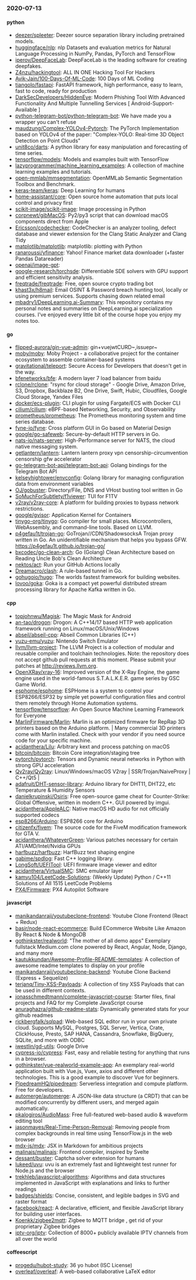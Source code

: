 ### 2020-07-13

#### python
* [deezer/spleeter](https://github.com/deezer/spleeter): Deezer source separation library including pretrained models.
* [huggingface/nlp](https://github.com/huggingface/nlp): nlp  Datasets and evaluation metrics for Natural Language Processing in NumPy, Pandas, PyTorch and TensorFlow
* [iperov/DeepFaceLab](https://github.com/iperov/DeepFaceLab): DeepFaceLab is the leading software for creating deepfakes.
* [Z4nzu/hackingtool](https://github.com/Z4nzu/hackingtool): ALL IN ONE Hacking Tool For Hackers
* [Avik-Jain/100-Days-Of-ML-Code](https://github.com/Avik-Jain/100-Days-Of-ML-Code): 100 Days of ML Coding
* [tiangolo/fastapi](https://github.com/tiangolo/fastapi): FastAPI framework, high performance, easy to learn, fast to code, ready for production
* [DarkSecDevelopers/HiddenEye](https://github.com/DarkSecDevelopers/HiddenEye): Modern Phishing Tool With Advanced Functionality And Multiple Tunnelling Services [ Android-Support-Available ]
* [python-telegram-bot/python-telegram-bot](https://github.com/python-telegram-bot/python-telegram-bot): We have made you a wrapper you can't refuse
* [maudzung/Complex-YOLOv4-Pytorch](https://github.com/maudzung/Complex-YOLOv4-Pytorch): The PyTorch Implementation based on YOLOv4 of the paper: "Complex-YOLO: Real-time 3D Object Detection on Point Clouds"
* [unit8co/darts](https://github.com/unit8co/darts): A python library for easy manipulation and forecasting of time series.
* [tensorflow/models](https://github.com/tensorflow/models): Models and examples built with TensorFlow
* [lazyprogrammer/machine_learning_examples](https://github.com/lazyprogrammer/machine_learning_examples): A collection of machine learning examples and tutorials.
* [open-mmlab/mmsegmentation](https://github.com/open-mmlab/mmsegmentation): OpenMMLab Semantic Segmentation Toolbox and Benchmark.
* [keras-team/keras](https://github.com/keras-team/keras): Deep Learning for humans
* [home-assistant/core](https://github.com/home-assistant/core):  Open source home automation that puts local control and privacy first
* [scikit-image/scikit-image](https://github.com/scikit-image/scikit-image): Image processing in Python
* [corpnewt/gibMacOS](https://github.com/corpnewt/gibMacOS): Py2/py3 script that can download macOS components direct from Apple
* [Ericsson/codechecker](https://github.com/Ericsson/codechecker): CodeChecker is an analyzer tooling, defect database and viewer extension for the Clang Static Analyzer and Clang Tidy
* [matplotlib/matplotlib](https://github.com/matplotlib/matplotlib): matplotlib: plotting with Python
* [ranaroussi/yfinance](https://github.com/ranaroussi/yfinance): Yahoo! Finance market data downloader (+faster Pandas Datareader)
* [openai/image-gpt](https://github.com/openai/image-gpt): 
* [google-research/torchsde](https://github.com/google-research/torchsde): Differentiable SDE solvers with GPU support and efficient sensitivity analysis.
* [freqtrade/freqtrade](https://github.com/freqtrade/freqtrade): Free, open source crypto trading bot
* [khast3x/h8mail](https://github.com/khast3x/h8mail):  Email OSINT & Password breach hunting tool, locally or using premium services. Supports chasing down related email
* [mbadry1/DeepLearning.ai-Summary](https://github.com/mbadry1/DeepLearning.ai-Summary): This repository contains my personal notes and summaries on DeepLearning.ai specialization courses. I've enjoyed every little bit of the course hope you enjoy my notes too.

#### go
* [flipped-aurora/gin-vue-admin](https://github.com/flipped-aurora/gin-vue-admin): gin+vuejwtCURD~,issuepr~
* [moby/moby](https://github.com/moby/moby): Moby Project - a collaborative project for the container ecosystem to assemble container-based systems
* [gravitational/teleport](https://github.com/gravitational/teleport): Secure Access for Developers that doesn't get in the way.
* [bfenetworks/bfe](https://github.com/bfenetworks/bfe): A modern layer 7 load balancer from baidu
* [rclone/rclone](https://github.com/rclone/rclone): "rsync for cloud storage" - Google Drive, Amazon Drive, S3, Dropbox, Backblaze B2, One Drive, Swift, Hubic, Cloudfiles, Google Cloud Storage, Yandex Files
* [docker/ecs-plugin](https://github.com/docker/ecs-plugin): CLI plugin for using Fargate/ECS with Docker CLI
* [cilium/cilium](https://github.com/cilium/cilium): eBPF-based Networking, Security, and Observability
* [prometheus/prometheus](https://github.com/prometheus/prometheus): The Prometheus monitoring system and time series database.
* [fyne-io/fyne](https://github.com/fyne-io/fyne): Cross platform GUI in Go based on Material Design
* [google/go-safeweb](https://github.com/google/go-safeweb): Secure-by-default HTTP servers in Go.
* [nats-io/nats-server](https://github.com/nats-io/nats-server): High-Performance server for NATS, the cloud native messaging system.
* [getlantern/lantern](https://github.com/getlantern/lantern): Lantern         lantern proxy vpn censorship-circumvention censorship gfw accelerator
* [go-telegram-bot-api/telegram-bot-api](https://github.com/go-telegram-bot-api/telegram-bot-api): Golang bindings for the Telegram Bot API
* [kelseyhightower/envconfig](https://github.com/kelseyhightower/envconfig): Golang library for managing configuration data from environment variables
* [OJ/gobuster](https://github.com/OJ/gobuster): Directory/File, DNS and VHost busting tool written in Go
* [SoMuchForSubtlety/f1viewer](https://github.com/SoMuchForSubtlety/f1viewer):  TUI for F1TV
* [v2ray/v2ray-core](https://github.com/v2ray/v2ray-core): A platform for building proxies to bypass network restrictions.
* [google/gvisor](https://github.com/google/gvisor): Application Kernel for Containers
* [tinygo-org/tinygo](https://github.com/tinygo-org/tinygo): Go compiler for small places. Microcontrollers, WebAssembly, and command-line tools. Based on LLVM.
* [p4gefau1t/trojan-go](https://github.com/p4gefau1t/trojan-go): GoTrojan//CDN/ShadowsocksA Trojan proxy written in Go. An unidentifiable mechanism that helps you bypass GFW. https://p4gefau1t.github.io/trojan-go/
* [bxcodec/go-clean-arch](https://github.com/bxcodec/go-clean-arch): Go (Golang) Clean Architecture based on Reading Uncle Bob's Clean Architecture
* [nektos/act](https://github.com/nektos/act): Run your GitHub Actions locally 
* [Dreamacro/clash](https://github.com/Dreamacro/clash): A rule-based tunnel in Go.
* [gohugoio/hugo](https://github.com/gohugoio/hugo): The worlds fastest framework for building websites.
* [lovoo/goka](https://github.com/lovoo/goka): Goka is a compact yet powerful distributed stream processing library for Apache Kafka written in Go.

#### cpp
* [topjohnwu/Magisk](https://github.com/topjohnwu/Magisk): The Magic Mask for Android
* [an-tao/drogon](https://github.com/an-tao/drogon): Drogon: A C++14/17 based HTTP web application framework running on Linux/macOS/Unix/Windows
* [abseil/abseil-cpp](https://github.com/abseil/abseil-cpp): Abseil Common Libraries (C++)
* [yuzu-emu/yuzu](https://github.com/yuzu-emu/yuzu): Nintendo Switch Emulator
* [llvm/llvm-project](https://github.com/llvm/llvm-project): The LLVM Project is a collection of modular and reusable compiler and toolchain technologies. Note: the repository does not accept github pull requests at this moment. Please submit your patches at http://reviews.llvm.org.
* [OpenXRay/xray-16](https://github.com/OpenXRay/xray-16): Improved version of the X-Ray Engine, the game engine used in the world-famous S.T.A.L.K.E.R. game series by GSC Game World.
* [esphome/esphome](https://github.com/esphome/esphome): ESPHome is a system to control your ESP8266/ESP32 by simple yet powerful configuration files and control them remotely through Home Automation systems.
* [tensorflow/tensorflow](https://github.com/tensorflow/tensorflow): An Open Source Machine Learning Framework for Everyone
* [MarlinFirmware/Marlin](https://github.com/MarlinFirmware/Marlin): Marlin is an optimized firmware for RepRap 3D printers based on the Arduino platform. | Many commercial 3D printers come with Marlin installed. Check with your vendor if you need source code for your specific machine.
* [acidanthera/Lilu](https://github.com/acidanthera/Lilu): Arbitrary kext and process patching on macOS
* [bitcoin/bitcoin](https://github.com/bitcoin/bitcoin): Bitcoin Core integration/staging tree
* [pytorch/pytorch](https://github.com/pytorch/pytorch): Tensors and Dynamic neural networks in Python with strong GPU acceleration
* [Qv2ray/Qv2ray](https://github.com/Qv2ray/Qv2ray):  Linux/Windows/macOS  V2ray  |  SSR/Trojan/NaiveProxy |  C++/Qt5  |  
* [adafruit/DHT-sensor-library](https://github.com/adafruit/DHT-sensor-library): Arduino library for DHT11, DHT22, etc Temperature & Humidity Sensors
* [danielkrupinski/Osiris](https://github.com/danielkrupinski/Osiris): Free open-source game cheat for Counter-Strike: Global Offensive, written in modern C++. GUI powered by imgui.
* [acidanthera/AppleALC](https://github.com/acidanthera/AppleALC): Native macOS HD audio for not officially supported codecs
* [esp8266/Arduino](https://github.com/esp8266/Arduino): ESP8266 core for Arduino
* [citizenfx/fivem](https://github.com/citizenfx/fivem): The source code for the FiveM modification framework for GTA V.
* [acidanthera/WhateverGreen](https://github.com/acidanthera/WhateverGreen): Various patches necessary for certain ATI/AMD/Intel/Nvidia GPUs
* [harfbuzz/harfbuzz](https://github.com/harfbuzz/harfbuzz): HarfBuzz text shaping engine
* [gabime/spdlog](https://github.com/gabime/spdlog): Fast C++ logging library.
* [LongSoft/UEFITool](https://github.com/LongSoft/UEFITool): UEFI firmware image viewer and editor
* [acidanthera/VirtualSMC](https://github.com/acidanthera/VirtualSMC): SMC emulator layer
* [kamyu104/LeetCode-Solutions](https://github.com/kamyu104/LeetCode-Solutions): (Weekly Update) Python / C++11 Solutions of All 1515 LeetCode Problems
* [PX4/Firmware](https://github.com/PX4/Firmware): PX4 Autopilot Software

#### javascript
* [manikandanraji/youtubeclone-frontend](https://github.com/manikandanraji/youtubeclone-frontend): Youtube Clone Frontend (React + Redux)
* [basir/node-react-ecommerce](https://github.com/basir/node-react-ecommerce): Build ECommerce Website Like Amazon By React & Node & MongoDB
* [gothinkster/realworld](https://github.com/gothinkster/realworld): "The mother of all demo apps"  Exemplary fullstack Medium.com clone powered by React, Angular, Node, Django, and many more 
* [kautukkundan/Awesome-Profile-README-templates](https://github.com/kautukkundan/Awesome-Profile-README-templates): A collection of awesome readme templates to display on your profile
* [manikandanraji/youtubeclone-backend](https://github.com/manikandanraji/youtubeclone-backend): Youtube Clone Backend (Express + Sequelize)
* [terjanq/Tiny-XSS-Payloads](https://github.com/terjanq/Tiny-XSS-Payloads): A collection of tiny XSS Payloads that can be used in different contexts.
* [jonasschmedtmann/complete-javascript-course](https://github.com/jonasschmedtmann/complete-javascript-course): Starter files, final projects and FAQ for my Complete JavaScript course
* [anuraghazra/github-readme-stats](https://github.com/anuraghazra/github-readme-stats): Dynamically generated stats for your github readmes
* [rickbergfalk/sqlpad](https://github.com/rickbergfalk/sqlpad): Web-based SQL editor run in your own private cloud. Supports MySQL, Postgres, SQL Server, Vertica, Crate, ClickHouse, Presto, SAP HANA, Cassandra, Snowflake, BigQuery, SQLite, and more with ODBC
* [iwestlin/gd-utils](https://github.com/iwestlin/gd-utils): Google Drive 
* [cypress-io/cypress](https://github.com/cypress-io/cypress): Fast, easy and reliable testing for anything that runs in a browser.
* [gothinkster/vue-realworld-example-app](https://github.com/gothinkster/vue-realworld-example-app): An exemplary real-world application built with Vue.js, Vuex, axios and different other technologies. This is a good example to discover Vue for beginners.
* [PipedreamHQ/pipedream](https://github.com/PipedreamHQ/pipedream): Serverless integration and compute platform. Free for developers.
* [automerge/automerge](https://github.com/automerge/automerge): A JSON-like data structure (a CRDT) that can be modified concurrently by different users, and merged again automatically.
* [pkalogiros/AudioMass](https://github.com/pkalogiros/AudioMass): Free full-featured web-based audio & waveform editing tool
* [jasonmayes/Real-Time-Person-Removal](https://github.com/jasonmayes/Real-Time-Person-Removal): Removing people from complex backgrounds in real time using TensorFlow.js in the web browser
* [mdx-js/mdx](https://github.com/mdx-js/mdx): JSX in Markdown for ambitious projects
* [malinajs/malinajs](https://github.com/malinajs/malinajs): Frontend compiler, inspired by Svelte
* [dessant/buster](https://github.com/dessant/buster): Captcha solver extension for humans
* [lukeed/uvu](https://github.com/lukeed/uvu): uvu is an extremely fast and lightweight test runner for Node.js and the browser
* [trekhleb/javascript-algorithms](https://github.com/trekhleb/javascript-algorithms):  Algorithms and data structures implemented in JavaScript with explanations and links to further readings
* [badges/shields](https://github.com/badges/shields): Concise, consistent, and legible badges in SVG and raster format
* [facebook/react](https://github.com/facebook/react): A declarative, efficient, and flexible JavaScript library for building user interfaces.
* [Koenkk/zigbee2mqtt](https://github.com/Koenkk/zigbee2mqtt): Zigbee  to MQTT bridge , get rid of your proprietary Zigbee bridges 
* [iptv-org/iptv](https://github.com/iptv-org/iptv): Collection of 8000+ publicly available IPTV channels from all over the world

#### coffeescript
* [progedu/hubot-study](https://github.com/progedu/hubot-study): 36 yo hubot  (ISC License)
* [overleaf/overleaf](https://github.com/overleaf/overleaf): A web-based collaborative LaTeX editor
